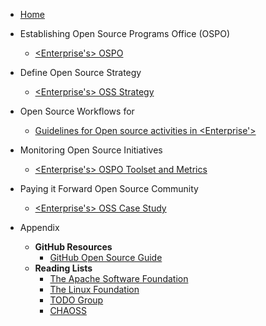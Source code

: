 * [Home](README.md)

* Establishing Open Source Programs Office (OSPO)
  * [<Enterprise's> OSPO](./EDITME/01_Establishing_OSPO.md)

* Define Open Source Strategy
  * [<Enterprise's> OSS Strategy](./EDITME/02_Define_OSS_Strategy.md)

* Open Source Workflows for <Enterprise>
  * [Guidelines for Open source activities in <Enterprise'>](./EDITME/03_OSS_Workflows.md)

* Monitoring Open Source Initiatives
  * [<Enterprise's> OSPO Toolset and Metrics](./EDITME/04_Monitoring_OSS_Initiatives.md)

* Paying it Forward Open Source Community
  * [<Enterprise's> OSS Case Study](./EDITME/05_Pay_it_Forward_OSS.md)

* Appendix
  * **GitHub Resources**
    * [GitHub Open Source Guide](https://opensource.guide/)
  * **Reading Lists**
    * [The Apache Software Foundation](https://www.apache.org/)
    * [The Linux Foundation](https://www.linuxfoundation.org/resources/open-source-guides/)
    * [TODO Group](https://todogroup.org/)
    * [CHAOSS](https://chaoss.community/)

